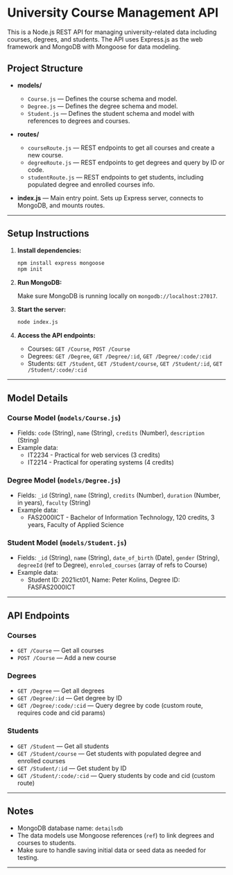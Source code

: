 
# University Course Management API

This is a Node.js REST API for managing university-related data including courses, degrees, and students. The API uses Express.js as the web framework and MongoDB with Mongoose for data modeling.

## Project Structure

- **models/**
  - `Course.js` — Defines the course schema and model.
  - `Degree.js` — Defines the degree schema and model.
  - `Student.js` — Defines the student schema and model with references to degrees and courses.

- **routes/**
  - `courseRoute.js` — REST endpoints to get all courses and create a new course.
  - `degreeRoute.js` — REST endpoints to get degrees and query by ID or code.
  - `studentRoute.js` — REST endpoints to get students, including populated degree and enrolled courses info.

- **index.js** — Main entry point. Sets up Express server, connects to MongoDB, and mounts routes.

---

## Setup Instructions

1. **Install dependencies:**

   ```bash
   npm install express mongoose
   npm init
   ```

2. **Run MongoDB:**

   Make sure MongoDB is running locally on `mongodb://localhost:27017`.

3. **Start the server:**

   ```bash
   node index.js
   ```

4. **Access the API endpoints:**

   - Courses: `GET /Course`, `POST /Course`
   - Degrees: `GET /Degree`, `GET /Degree/:id`, `GET /Degree/:code/:cid`
   - Students: `GET /Student`, `GET /Student/course`, `GET /Student/:id`, `GET /Student/:code/:cid`

---

## Model Details

### Course Model (`models/Course.js`)

- Fields: `code` (String), `name` (String), `credits` (Number), `description` (String)
- Example data: 
  - IT2234 - Practical for web services (3 credits)
  - IT2214 - Practical for operating systems (4 credits)

### Degree Model (`models/Degree.js`)

- Fields: `_id` (String), `name` (String), `credits` (Number), `duration` (Number, in years), `faculty` (String)
- Example data:
  - FAS2000ICT - Bachelor of Information Technology, 120 credits, 3 years, Faculty of Applied Science

### Student Model (`models/Student.js`)

- Fields: `_id` (String), `name` (String), `date_of_birth` (Date), `gender` (String), `degreeId` (ref to Degree), `enroled_courses` (array of refs to Course)
- Example data:
  - Student ID: 2021ict01, Name: Peter Kolins, Degree ID: FASFAS2000ICT

---

## API Endpoints

### Courses

- `GET /Course` — Get all courses
- `POST /Course` — Add a new course

### Degrees

- `GET /Degree` — Get all degrees
- `GET /Degree/:id` — Get degree by ID
- `GET /Degree/:code/:cid` — Query degree by code (custom route, requires code and cid params)

### Students

- `GET /Student` — Get all students
- `GET /Student/course` — Get students with populated degree and enrolled courses
- `GET /Student/:id` — Get student by ID
- `GET /Student/:code/:cid` — Query students by code and cid (custom route)

---

## Notes

- MongoDB database name: `detailsdb`
- The data models use Mongoose references (`ref`) to link degrees and courses to students.
- Make sure to handle saving initial data or seed data as needed for testing.

---
